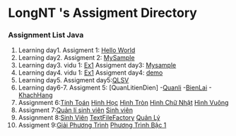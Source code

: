 # LongNT 's Assigment Directory

### Assignment List Java

1. Learning day1.
Assigment 1: [Hello World](https://github.com/FASTTRACKSE/FFSE1703.JavaCore/blob/master/Assignments/Longnt/TesT/src/test.java)
2. Learning day2.
Assigment 2: [MySample](https://github.com/FASTTRACKSE/FFSE1703.JavaCore/blob/master/Assignments/Longnt/Mysample1/src/Tong2So.java)
3. Learning day3.
vidu 1: [Ex1](https://github.com/FASTTRACKSE/FFSE1703.JavaCore/blob/master/Assignments/Longnt/Sampleday3/src/Vidu/Ex1.java)
Assigment day3: [Mysample](https://github.com/FASTTRACKSE/FFSE1703.JavaCore/blob/master/Assignments/Longnt/Sampleday3/src/Vidu/Ex2.java)
4. Learning day4.
vidu 1: [Ex1](https://github.com/FASTTRACKSE/FFSE1703.JavaCore/blob/master/Assignments/Longnt/MenuCuaToi/src/fasttrack/edu/vn/practices/MenuCuatoi.java)
Assigment day4: [demo](https://github.com/FASTTRACKSE/FFSE1703.JavaCore/blob/master/Assignments/Longnt/QuanLiSinhVien/src/fasttrackse/edu/vn/QuanLiSvien.java)
5. Learning day5.
Assigment day5:[QLSV](https://github.com/FASTTRACKSE/FFSE1703.JavaCore/blob/master/Assignments/Longnt/QuanLiSinhVien/src/fasttrackse/edu/vn/QuanLiSvien.java)
6. Learning day6-7.
Assigment 5:
[QuanLitienDien]
-[Quanli](https://github.com/FASTTRACKSE/FFSE1703.JavaCore/blob/master/Assignments/Longnt/QuanLiTienDien/src/ffse1703/Javacore/oop2/main/QuanLi.java)
-[BienLai](https://github.com/FASTTRACKSE/FFSE1703.JavaCore/blob/master/Assignments/Longnt/QuanLiTienDien/src/ffse1703/Javacore/oop2/model/BienLai.java)
-[KhachHang](https://github.com/FASTTRACKSE/FFSE1703.JavaCore/blob/master/Assignments/Longnt/QuanLiTienDien/src/ffse1703/Javacore/oop2/model/KhachHang.java)
7. Assignment 6:[Tính Toán](https://github.com/FASTTRACKSE/FFSE1703.JavaCore/blob/master/Assignments/Longnt/TinhDienTich/src/ffse1703/Javacore/oop/main/XuliHinhHoc.java)
[Hinh Học](https://github.com/FASTTRACKSE/FFSE1703.JavaCore/blob/master/Assignments/Longnt/TinhDienTich/src/ffse1703/Javacore/oop/model/HinhHoc.java)
[Hình Tròn](https://github.com/FASTTRACKSE/FFSE1703.JavaCore/blob/master/Assignments/Longnt/TinhDienTich/src/ffse1703/Javacore/oop/model/HinhTron.java)
[Hình Chữ Nhật](https://github.com/FASTTRACKSE/FFSE1703.JavaCore/blob/master/Assignments/Longnt/TinhDienTich/src/ffse1703/Javacore/oop/model/HinhChuNhat.java)
[Hình Vuông](https://github.com/FASTTRACKSE/FFSE1703.JavaCore/blob/master/Assignments/Longnt/TinhDienTich/src/ffse1703/Javacore/oop/model/HinhVuong.java)
8. Assigment 7:[Quản lí sinh viên](https://github.com/FASTTRACKSE/FFSE1703.JavaCore/blob/master/Assignments/Longnt/QuanLi/src/fasttrack/edu/vn/QuanLi.java)
[Sinh viên](https://github.com/FASTTRACKSE/FFSE1703.JavaCore/blob/master/Assignments/Longnt/QuanLi/src/fasttrack/edu/vn/SinhVien.java)
9. Assignment 8:[Sinh Viên](https://github.com/FASTTRACKSE/FFSE1703.JavaCore/blob/master/Assignments/Longnt/FileQuanLy/src/ffasttrackse/edu/model/SinhVien.java)
[TextFileFactory](https://github.com/FASTTRACKSE/FFSE1703.JavaCore/blob/master/Assignments/Longnt/FileQuanLy/src/fasttrackse/edu/io/TextFileFactory.java)
[Quản Lý](https://github.com/FASTTRACKSE/FFSE1703.JavaCore/blob/master/Assignments/Longnt/FileQuanLy/src/fasttrackse/edu/main/QuanLi.java)
10. Assigment 9:[Giải Phương Trình](https://github.com/FASTTRACKSE/FFSE1703.JavaCore/blob/master/Assignments/Longnt/JAvaDesTop_Sample/src/fasttrackse/edu/model/GiaiPhuongTrinh.java)
[Phương Trình Bậc 1](https://github.com/FASTTRACKSE/FFSE1703.JavaCore/blob/master/Assignments/Longnt/JAvaDesTop_Sample/src/fasttrackse/edu/main/PTB1.java)
